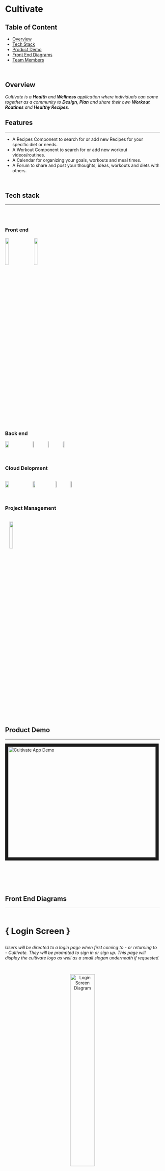 # Cultivate


## Table of Content
- [Overview](#Overview)
- [Tech Stack](#Tech-Stack)
- [Product Demo](#Product-Demo)
- [Front End Diagrams](#Front-End-Diagrams)
- [Team Members](#Team-Members)


</br>

## Overview
*Cultivate is a **Health** and **Wellness** application where individuals can come together as a community to **Design**, **Plan** and share their own **Workout Routines** and **Healthy Recipes**.*

## Features
***
+ A Recipes Component to search for or add new Recipes for your specific diet or needs.
+ A Workout Component to search for or add new workout videos/routines.
+ A Calendar for organizing your goals, workouts and meal times.
+ A Forum to share and post your thoughts, ideas, workouts and diets with others.

</br>


## Tech stack
***
<br />
<br />

### Front end
  <img width="15%" src="https://www.vectorlogo.zone/logos/reactjs/reactjs-ar21.svg" />
  <img width="15%" src="https://www.vectorlogo.zone/logos/getbootstrap/getbootstrap-ar21.svg" style="padding-left: 1em"/>


<br />
<br />

### Back end
<div style="display: flex; align-items: center;">
  <img width="15%" src="https://www.vectorlogo.zone/logos/nodejs/nodejs-horizontal.svg"/>
  <img width="7%" src="https://cdn.auth0.com/website/assets/pages/homepage/img/std_cert/oauth2-360e300bd3.svg" style="padding-left: 1em"/>
  <img width="7%" src="https://www.vectorlogo.zone/logos/postgresql/postgresql-icon.svg" style="padding-left: 1em"/>
  <img width="10%" src="https://www.vectorlogo.zone/logos/docker/docker-icon.svg" style="padding-left: 1em"/>
</div>

  
<br />
<br />

### Cloud Delopment
<br />
<div style="display: flex; align-items: center;">
  <img width="15%" src="https://www.vectorlogo.zone/logos/google_cloud/google_cloud-ar21.svg"/>
  <img width="12%" src="https://raw.githubusercontent.com/cncf/landscape/03e6087264809d60426e82ab4ec49748c794bbef/hosted_logos/google-kubernetes-engine.svg" style="padding-left: 1em"/>
  <img width="7%" src="https://stephanefrechette.dev/images/cloudsql.png" style="padding-left: 1em"/>
  <img width="7%" src="https://miro.medium.com/max/256/0*u3LacWYz2vFH3OSH.png" style="padding-left: 1em"/>
</div>

<br />
<br />

### Project Management
<br />
  <img width="15%" src="https://www.vectorlogo.zone/logos/trello/trello-ar21.svg" style="padding-left: 1em"/>

<br />
<br />
<br />
<br />

## Product Demo
***
<a href="http://www.youtube.com/watch?feature=player_embedded&v=xQU1R3EQHdI
" target="_blank"><img src="http://img.youtube.com/vi/xQU1R3EQHdI/0.jpg"
alt="Cultivate App Demo" width="480" height="360" border="10" /></a>

<br />
<br />
<br />
<br />

## Front End Diagrams
***
<br />

<p style="font-weight: bold; font-size: 1.7rem">{ Login Screen }</p>
<p style="font-style: italic"> Users will be directed to a login page when first coming to - or returning to - Cultivate. They will be prompted to sign in or sign up. This page will display the cultivate logo as well as a small slogan underneath if requested. </p>

<br />
  
<p align="center" >
<img src="./Pictures/Login.png" width="40%" alt="Login Screen Diagram"/>
</p>

<br />
<br />

<p style="font-weight: bold; font-size: 1.7rem">{ Navigation Menu }</p>
<p style="font-style: italic">The navigation menu allows users to navigate to various sections of the application. Users can select a navigation icon in the top left to toggle a drawer, where different areas of the app will be listed. </p>

<br />

<p align="center">
<img src="./Pictures/Navigation Menu.png" width="75%" alt="Navigation Menu Diagram"/>
</p>

<br />
<br />

<p style="font-weight: bold; font-size: 1.7rem;">{ Calendar }</p>
<p style="font-style: italic">The calendar component allows users to view their scheduled meals and/or workouts for any given day. Users may add their desired workouts/meals by selecting the ‘Add to Calendar’ button within the respective component.  </p>

<br />

<div style="display: flex; justify-content: center; align-items: center">
<p>
<img src="./Pictures/Calendar.png" width="50%" alt="Calendar Diagram"/>
</p>
<p >
Features: </br>
* Add Recipes and workouts to their calendar for planning. </br>
</br>
* Delete recipes and workouts that were previously saved to their calendar </br>
</br>
* A weekly view, which will be the default/initial view that users interact with
</br>
  </p>
</div>

<br />
<br />

<p style="font-weight: bold; font-size: 1.7rem">{ Workouts }</p>
<p style="font-style: italic">This section will allow users to browse through a list of workouts that Cultivate or other active users have shared or made. The format will be similar to the “recipes” section, and users will  have the ability to expand a workout to see an instructional video or more details. They may also select a button to add a specific workout to their calendar.  </p>

<br />

<div style="display: flex; justify-content: center; align-items: center" >
<p>
<img src="./Pictures/Workouts.png" width="50%" alt="Workouts Diagram"/>
</p>
<p >
Features: </br>
* List 10 most recent workouts<br />
<br />
* Open up an instructions pane with details and/or video walkthrough <br />
<br />
* List all workouts with ability to sort and filter <br />
<br />
* Add a workout to calendar <br />
<br />
* Share to forum <br />
  </p>
</div>

<br />
<br />

<p style="font-weight: bold; font-size: 1.7rem">{ Recipes }</p>
<p style="font-style: italic">The recipe component allows the user to view recipes they save as well as public recipes. There will be two tabs: (1) a “public” tab that, when selected, will render the ten most recently saved recipes by all users, and (2) a “my recipes” tab that will render the ten most recently saved recipes of the current user. 

Users will open this component from the navigation pane. Each recipe will appear as a clickable tile, one on top of the other. When clicked, the tile will expand to show any additional details about the recipe, instructions, and a list of ingredients. 

Each tile will include buttons to allow users to share directly to the forum or copy a link referencing the recipe. At the top of the page, there will be options to sort and filter by criteria such as date, food category, time to prepare, and more. Additionally, an “Add to Calendar” button will add a recipe to that user’s calendar.  </p>

<br />

<div style="display: flex; justify-content: center; align-items: center" >
<p>
<img src="./Pictures/Recipes.png" width="70%" alt="Recipes Diagram"/>
</p>
<p >
Features: </br>
* Render tiles according to a users saved recipes (“My Recipes” tab)<br />
<br />
* Render an expanded view when a tile is clicked <br />
<br />
* List all recipes with ability to sort and filter <br />
<br />
* Add a Recipe to calendar <br />
<br />
* Share to forum <br />
  </p>
</div>

<br />
<br />

<p style="font-weight: bold; font-size: 1.7rem">{ Forum }</p>
<p style="font-style: italic">In this section, users will be able to see a list of public posts made by other users, interact with these stories (like a comment), and also be able to create a new post. The list of main features of the Forum section are shown below:

In the forum's overview, users will see a list of posts created by other users. This page will contain a "New Post" button at the top to add new posts and a list of posts below in their respective sections. In addition, each post will include the body, an incrementing like button, a comment button to open additional post details, and social media icons on the bottom right to share the post.
 </p>

<br />

<div style="display: flex; flex-direction: column; justify-content: flex-start;" >
<p>
<img src="./Pictures/Forum.png" width="70%" alt="Recipes Diagram"/>
</p>
<p style="display: flex; align-items: flex-start;">
Features: </br>
<p>* Render tiles according to a users saved recipes (“My Recipes” tab)</p>
<br />
<p>* Render an expanded view when a tile is clicked</p>
<br />
<p>* List all recipes with ability to sort and filter</p>
<br />
<p>* Add a Recipe to calendar</p>
<br />
<p>* Share to forum</p>
  </p>
</div>

<br />
<br />


### Back end and cloud diagrams
***
+ TODO: Put in the diagrams to a folder and explain them here

<br />
<br />
<br />

## Development Challenges
***
+ Developing the front end had some extra challenges since the backend was over architected and hard to run on local machines
+ Switching to a mobile first css layout is hard when css was not originally designed for it
+ Google Cloud Platform makes you jump through some hoops to enforce security

</br>
<br />

## Team Members
***
- Mike Ortiz
- Kaitlyn Gill
- Yi Qiao
- Charlie Paik
- Jihoon (Daniel) Kim
- Tim Liaw
- Josh Ayres
- Nicholas Anich
